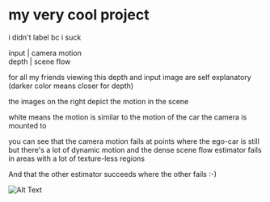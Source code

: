 # my very cool project

i didn't label bc i suck

input   | camera motion  
depth   | scene flow

for all my friends viewing this
depth and input image are self explanatory (darker color means closer for depth)

the images on the right depict the motion in the scene

white means the motion is similar to the motion of the car the camera is mounted to

you can see that the camera motion fails at points where the ego-car is still but there's a lot of dynamic motion and the dense scene flow estimator fails in areas with a lot of texture-less regions

And that the other estimator succeeds where the other fails :-)

![Alt Text](./frames_ds.gif)
